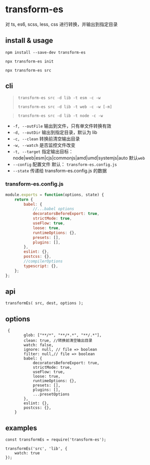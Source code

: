 # transform-es

对 ts, es6, scss, less, css 进行转换，并输出到指定目录

## install & usage

`npm install --save-dev transform-es`

`npx transform-es init`

`npx transform-es src`

## cli

> `transform-es src -d lib -t esm -c -w`
>
> `transform-es src -d lib -t web -c -w [-m]`

> `transform-es src -d lib -t node -c -w`

-   `-f, --outFile` 输出到文件，只有单文件转换有效
-   `-d, --outDir` 输出到指定目录，默认为 lib
-   `-c, --clean` 转换前清空输出目录
-   `-w, --watch` 是否监控文件改变
-   `-t, --target` 指定输出目标： node|web|esm|cjs|commonjs|amd|umd|systemjs|auto 默认`web`
-   `--config` 配置文件 默认： `transform-es.config.js`
-   `--state` 传递给 transform-es.config.js 的数据

### transform-es.config.js

```js
module.exports = function(options, state) {
	return {
		babel: {
			//...babel options
			decoratorsBeforeExport: true,
			strictMode: true,
			useFlow: true,
			loose: true,
			runtimeOptions: {},
			presets: [],
			plugins: [],
		},
		eslint: {},
		postcss: {},
		//compilerOptions
		typescript: {},
	};
};
```

## api

```
transformEs( src, dest, options );
```

## options

```
 {
        glob: ["**/*", "**/*.*", "**/.*"],
        clean: true, //转换前清空输出目录
        watch: false,
        ignore: null, // file => boolean
        filter: null,// file => boolean
        babel: {
            decoratorsBeforeExport: true,
            strictMode: true,
            useFlow: true,
            loose: true,
            runtimeOptions: {},
            presets: [],
            plugins: [],
            ...presetOptions
        },
        eslint: {},
        postcss: {},
    }
```

## examples

```
const transformEs = require('transform-es');

transformEs('src', 'lib', {
    watch: true
});

```
